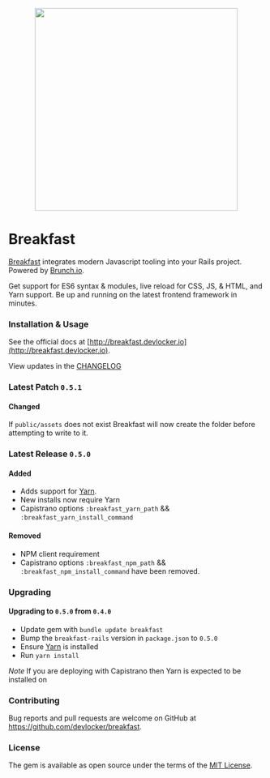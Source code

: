 <p align="center">
  <img src="http://breakfast.devlocker.io/images/breakfast-illustration.png" width="400" />
</p>

# Breakfast

[Breakfast](http://breakfast.devlocker.io/) integrates modern Javascript
tooling into your Rails project. Powered by [Brunch.io](http://brunch.io).

Get support for ES6 syntax & modules, live reload for CSS, JS, & HTML, and Yarn
support. Be up and running on the latest frontend framework in minutes.


### Installation & Usage
See the official docs at
[http://breakfast.devlocker.io](http://breakfast.devlocker.io).

View updates in the [CHANGELOG](https://github.com/devlocker/breakfast/blob/master/CHANGELOG.md)

### Latest Patch `0.5.1`
#### Changed
If `public/assets` does not exist Breakfast will now create the folder before
attempting to write to it.

### Latest Release `0.5.0`
#### Added
- Adds support for [Yarn](https://yarnpkg.com/).
- New installs now require Yarn
- Capistrano options `:breakfast_yarn_path` && `:breakfast_yarn_install_command`

#### Removed
- NPM client requirement
- Capistrano options `:breakfast_npm_path` && `:breakfast_npm_install_command`
  have been removed.

### Upgrading
#### Upgrading to `0.5.0` from `0.4.0`
- Update gem with `bundle update breakfast`
- Bump the `breakfast-rails` version in `package.json` to `0.5.0`
- Ensure [Yarn](https://yarnpkg.com/docs/install) is installed
- Run `yarn install`

*Note* If you are deploying with Capistrano then Yarn is expected to be
installed on

### Contributing
Bug reports and pull requests are welcome on GitHub at
https://github.com/devlocker/breakfast.

### License
The gem is available as open source under the terms of the [MIT
License](http://opensource.org/licenses/MIT).

